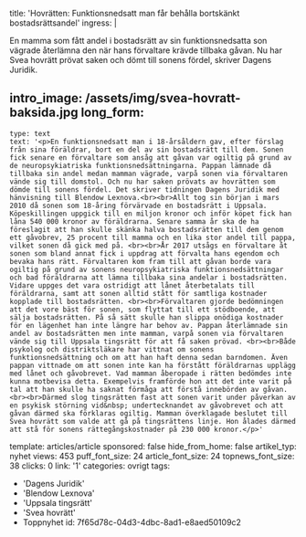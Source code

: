 title: 'Hovrätten: Funktionsnedsatt man får behålla bortskänkt bostadsrättsandel'
ingress: |
  <p>En mamma som fått andel i bostadsrätt av sin funktionsnedsatta son vägrade återlämna den när hans förvaltare krävde tillbaka gåvan. Nu har Svea hovrätt prövat saken och dömt till sonens fördel, skriver Dagens Juridik.
  </p>
  
intro_image: /assets/img/svea-hovratt-baksida.jpg
long_form:
  -
    type: text
    text: '<p>En funktionsnedsatt man i 18-årsåldern gav, efter förslag från sina föräldrar, bort en del av sin bostadsrätt till dem. Sonen fick senare en förvaltare som ansåg att gåvan var ogiltig på grund av de neuropsykiatriska funktionsnedsättningarna. Pappan lämnade då tillbaka sin andel medan mamman vägrade, varpå sonen via förvaltaren vände sig till domstol. Och nu har saken prövats av hovrätten som dömde till sonens fördel. Det skriver tidningen Dagens Juridik med hänvisning till Blendow Lexnova.<br><br>Allt tog sin början i mars 2010 då sonen som 18-åring förvärvade en bostadsrätt i Uppsala. Köpeskillingen uppgick till en miljon kronor och inför köpet fick han låna 540 000 kronor av föräldrarna. Senare samma år ska de ha föreslagit att han skulle skänka halva bostadsrätten till dem genom ett gåvobrev, 25 procent till mamma och en lika stor andel till pappa, vilket sonen då gick med på. <br><br>År 2017 utsågs en förvaltare åt sonen som bland annat fick i uppdrag att förvalta hans egendom och bevaka hans rätt. Förvaltaren kom fram till att gåvan borde vara ogiltig på grund av sonens neuropsykiatriska funktionsnedsättningar och bad föräldrarna att lämna tillbaka sina andelar i bostadsrätten. Vidare uppges det vara ostridigt att lånet återbetalats till föräldrarna, samt att sonen alltid stått för samtliga kostnader kopplade till bostadsrätten. <br><br>Förvaltaren gjorde bedömningen att det vore bäst för sonen, som flyttat till ett stödboende, att sälja bostadsrätten. På så sätt skulle han slippa onödiga kostnader för en lägenhet han inte längre har behov av. Pappan återlämnade sin andel av bostadsrätten men inte mamman, varpå sonen via förvaltaren vände sig till Uppsala tingsrätt för att få saken prövad. <br><br>Både psykolog och distriktsläkare har vittnat om sonens funktionsnedsättning och om att han haft denna sedan barndomen. Även pappan vittnade om att sonen inte kan ha förstått föräldrarnas upplägg med lånet och gåvobrevet. Vad mamman åberopade i rätten bedömdes inte kunna motbevisa detta. Exempelvis framförde hon att det inte varit på tal att han skulle ha saknat förmåga att förstå innebörden av gåvan. <br><br>Därmed slog tingsrätten fast att sonen varit under påverkan av en psykisk störning vid&nbsp; undertecknandet av gåvobrevet och att gåvan därmed ska förklaras ogiltig. Mamman överklagade beslutet till Svea hovrätt som valde att gå på tingsrättens linje. Hon ålades därmed att stå för sonens rättegångskostnader på 230 000 kronor.</p>'
template: articles/article
sponsored: false
hide_from_home: false
artikel_typ: nyhet
views: 453
puff_font_size: 24
article_font_size: 24
topnews_font_size: 38
clicks: 0
link: '1'
categories: ovrigt
tags:
  - 'Dagens Juridik'
  - 'Blendow Lexnova'
  - 'Uppsala tingsrätt'
  - 'Svea hovrätt'
  - Toppnyhet
id: 7f65d78c-04d3-4dbc-8ad1-e8aed50109c2
